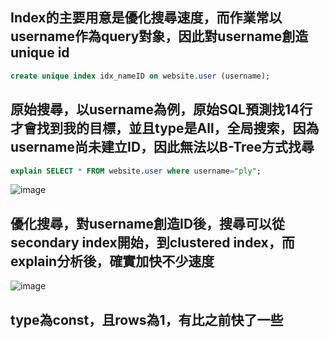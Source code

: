 ## Index的主要用意是優化搜尋速度，而作業常以username作為query對象，因此對username創造unique id

```sql
create unique index idx_nameID on website.user (username);
```

## 原始搜尋，以username為例，原始SQL預測找14行才會找到我的目標，並且type是All，全局搜索，因為username尚未建立ID，因此無法以B-Tree方式找尋

```sql
explain SELECT * FROM website.user where username="ply";
```

![image]("https://github.com/xboxertony/Homework/blob/master/homework8/%E5%8E%9F%E5%A7%8B%E6%90%9C%E5%B0%8B.png")


## 優化搜尋，對username創造ID後，搜尋可以從secondary index開始，到clustered index，而explain分析後，確實加快不少速度

![image]("https://github.com/xboxertony/Homework/blob/master/homework8/%E6%BC%94%E7%AE%97%E5%84%AA%E5%8C%96%E4%B9%8B%E5%BE%8C.png")

## type為const，且rows為1，有比之前快了一些